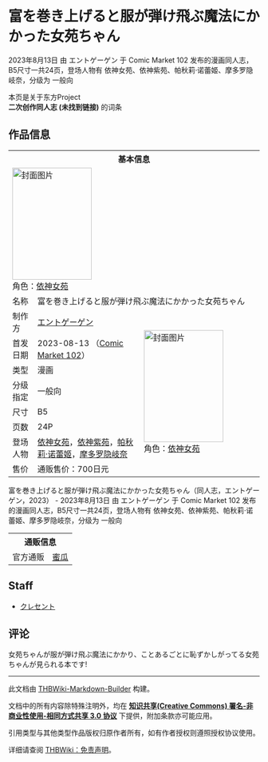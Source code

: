 # 富を巻き上げると服が弾け飛ぶ魔法にかかった女苑ちゃん

<!-- source html: G:\repos\THBWiki-Markdown-Builder\THBWikiMarkdown\Temp\main\6\60\ns0%3A%E5%AF%8C%E3%82%92%E5%B7%BB%E3%81%8D%E4%B8%8A%E3%81%92%E3%82%8B%E3%81%A8%E6%9C%8D%E3%81%8C%E5%BC%BE%E3%81%91%E9%A3%9B%E3%81%B6%E9%AD%94%E6%B3%95%E3%81%AB%E3%81%8B%E3%81%8B%E3%81%A3%E3%81%9F%E5%A5%B3%E8%8B%91%E3%81%A1%E3%82%83%E3%82%93.html -->

2023年8月13日 由 エントゲーゲン 于 Comic Market 102 发布的漫画同人志，B5尺寸一共24页，登场人物有 依神女苑、依神紫苑、帕秋莉·诺蕾姬、摩多罗隐岐奈，分级为 一般向

本页是关于东方Project  
 **二次创作同人志 (未找到链接)** 的词条

## 作品信息

<table><tbody><tr><th colspan="3">基本信息</th></tr><tr><td class="cover-artwork-mobile" colspan="2"><a href="/%E6%96%87%E4%BB%B6:%E5%AF%8C%E3%82%92%E5%B7%BB%E3%81%8D%E4%B8%8A%E3%81%92%E3%82%8B%E3%81%A8%E6%9C%8D%E3%81%8C%E5%BC%BE%E3%81%91%E9%A3%9B%E3%81%B6%E9%AD%94%E6%B3%95%E3%81%AB%E3%81%8B%E3%81%8B%E3%81%A3%E3%81%9F%E5%A5%B3%E8%8B%91%E3%81%A1%E3%82%83%E3%82%93%E5%B0%81%E9%9D%A2.jpg" class="image" title="封面图片"><img alt="封面图片" src="https://upload.thwiki.cc/thumb/6/6c/%E5%AF%8C%E3%82%92%E5%B7%BB%E3%81%8D%E4%B8%8A%E3%81%92%E3%82%8B%E3%81%A8%E6%9C%8D%E3%81%8C%E5%BC%BE%E3%81%91%E9%A3%9B%E3%81%B6%E9%AD%94%E6%B3%95%E3%81%AB%E3%81%8B%E3%81%8B%E3%81%A3%E3%81%9F%E5%A5%B3%E8%8B%91%E3%81%A1%E3%82%83%E3%82%93%E5%B0%81%E9%9D%A2.jpg/159px-%E5%AF%8C%E3%82%92%E5%B7%BB%E3%81%8D%E4%B8%8A%E3%81%92%E3%82%8B%E3%81%A8%E6%9C%8D%E3%81%8C%E5%BC%BE%E3%81%91%E9%A3%9B%E3%81%B6%E9%AD%94%E6%B3%95%E3%81%AB%E3%81%8B%E3%81%8B%E3%81%A3%E3%81%9F%E5%A5%B3%E8%8B%91%E3%81%A1%E3%82%83%E3%82%93%E5%B0%81%E9%9D%A2.jpg" decoding="async" loading="lazy" width="159" height="224" srcset="https://upload.thwiki.cc/thumb/6/6c/%E5%AF%8C%E3%82%92%E5%B7%BB%E3%81%8D%E4%B8%8A%E3%81%92%E3%82%8B%E3%81%A8%E6%9C%8D%E3%81%8C%E5%BC%BE%E3%81%91%E9%A3%9B%E3%81%B6%E9%AD%94%E6%B3%95%E3%81%AB%E3%81%8B%E3%81%8B%E3%81%A3%E3%81%9F%E5%A5%B3%E8%8B%91%E3%81%A1%E3%82%83%E3%82%93%E5%B0%81%E9%9D%A2.jpg/239px-%E5%AF%8C%E3%82%92%E5%B7%BB%E3%81%8D%E4%B8%8A%E3%81%92%E3%82%8B%E3%81%A8%E6%9C%8D%E3%81%8C%E5%BC%BE%E3%81%91%E9%A3%9B%E3%81%B6%E9%AD%94%E6%B3%95%E3%81%AB%E3%81%8B%E3%81%8B%E3%81%A3%E3%81%9F%E5%A5%B3%E8%8B%91%E3%81%A1%E3%82%83%E3%82%93%E5%B0%81%E9%9D%A2.jpg 1.5x, https://upload.thwiki.cc/thumb/6/6c/%E5%AF%8C%E3%82%92%E5%B7%BB%E3%81%8D%E4%B8%8A%E3%81%92%E3%82%8B%E3%81%A8%E6%9C%8D%E3%81%8C%E5%BC%BE%E3%81%91%E9%A3%9B%E3%81%B6%E9%AD%94%E6%B3%95%E3%81%AB%E3%81%8B%E3%81%8B%E3%81%A3%E3%81%9F%E5%A5%B3%E8%8B%91%E3%81%A1%E3%82%83%E3%82%93%E5%B0%81%E9%9D%A2.jpg/319px-%E5%AF%8C%E3%82%92%E5%B7%BB%E3%81%8D%E4%B8%8A%E3%81%92%E3%82%8B%E3%81%A8%E6%9C%8D%E3%81%8C%E5%BC%BE%E3%81%91%E9%A3%9B%E3%81%B6%E9%AD%94%E6%B3%95%E3%81%AB%E3%81%8B%E3%81%8B%E3%81%A3%E3%81%9F%E5%A5%B3%E8%8B%91%E3%81%A1%E3%82%83%E3%82%93%E5%B0%81%E9%9D%A2.jpg 2x" data-file-width="641" data-file-height="900"></a><div class="cover-char">角色：<a href="./依神女苑.md" title="依神女苑">依神女苑</a></div></td>
</tr><tr><td class="label">名称</td><td colspan="2"> 富を巻き上げると服が弾け飛ぶ魔法にかかった女苑ちゃん </td></tr><tr><td class="label">制作方</td><td><a href="./エントゲーゲン.md" title="エントゲーゲン">エントゲーゲン</a></td><td class="cover-artwork" rowspan="8" style="min-width:224px;"><a href="/%E6%96%87%E4%BB%B6:%E5%AF%8C%E3%82%92%E5%B7%BB%E3%81%8D%E4%B8%8A%E3%81%92%E3%82%8B%E3%81%A8%E6%9C%8D%E3%81%8C%E5%BC%BE%E3%81%91%E9%A3%9B%E3%81%B6%E9%AD%94%E6%B3%95%E3%81%AB%E3%81%8B%E3%81%8B%E3%81%A3%E3%81%9F%E5%A5%B3%E8%8B%91%E3%81%A1%E3%82%83%E3%82%93%E5%B0%81%E9%9D%A2.jpg" class="image" title="封面图片"><img alt="封面图片" src="https://upload.thwiki.cc/thumb/6/6c/%E5%AF%8C%E3%82%92%E5%B7%BB%E3%81%8D%E4%B8%8A%E3%81%92%E3%82%8B%E3%81%A8%E6%9C%8D%E3%81%8C%E5%BC%BE%E3%81%91%E9%A3%9B%E3%81%B6%E9%AD%94%E6%B3%95%E3%81%AB%E3%81%8B%E3%81%8B%E3%81%A3%E3%81%9F%E5%A5%B3%E8%8B%91%E3%81%A1%E3%82%83%E3%82%93%E5%B0%81%E9%9D%A2.jpg/159px-%E5%AF%8C%E3%82%92%E5%B7%BB%E3%81%8D%E4%B8%8A%E3%81%92%E3%82%8B%E3%81%A8%E6%9C%8D%E3%81%8C%E5%BC%BE%E3%81%91%E9%A3%9B%E3%81%B6%E9%AD%94%E6%B3%95%E3%81%AB%E3%81%8B%E3%81%8B%E3%81%A3%E3%81%9F%E5%A5%B3%E8%8B%91%E3%81%A1%E3%82%83%E3%82%93%E5%B0%81%E9%9D%A2.jpg" decoding="async" loading="lazy" width="159" height="224" srcset="https://upload.thwiki.cc/thumb/6/6c/%E5%AF%8C%E3%82%92%E5%B7%BB%E3%81%8D%E4%B8%8A%E3%81%92%E3%82%8B%E3%81%A8%E6%9C%8D%E3%81%8C%E5%BC%BE%E3%81%91%E9%A3%9B%E3%81%B6%E9%AD%94%E6%B3%95%E3%81%AB%E3%81%8B%E3%81%8B%E3%81%A3%E3%81%9F%E5%A5%B3%E8%8B%91%E3%81%A1%E3%82%83%E3%82%93%E5%B0%81%E9%9D%A2.jpg/239px-%E5%AF%8C%E3%82%92%E5%B7%BB%E3%81%8D%E4%B8%8A%E3%81%92%E3%82%8B%E3%81%A8%E6%9C%8D%E3%81%8C%E5%BC%BE%E3%81%91%E9%A3%9B%E3%81%B6%E9%AD%94%E6%B3%95%E3%81%AB%E3%81%8B%E3%81%8B%E3%81%A3%E3%81%9F%E5%A5%B3%E8%8B%91%E3%81%A1%E3%82%83%E3%82%93%E5%B0%81%E9%9D%A2.jpg 1.5x, https://upload.thwiki.cc/thumb/6/6c/%E5%AF%8C%E3%82%92%E5%B7%BB%E3%81%8D%E4%B8%8A%E3%81%92%E3%82%8B%E3%81%A8%E6%9C%8D%E3%81%8C%E5%BC%BE%E3%81%91%E9%A3%9B%E3%81%B6%E9%AD%94%E6%B3%95%E3%81%AB%E3%81%8B%E3%81%8B%E3%81%A3%E3%81%9F%E5%A5%B3%E8%8B%91%E3%81%A1%E3%82%83%E3%82%93%E5%B0%81%E9%9D%A2.jpg/319px-%E5%AF%8C%E3%82%92%E5%B7%BB%E3%81%8D%E4%B8%8A%E3%81%92%E3%82%8B%E3%81%A8%E6%9C%8D%E3%81%8C%E5%BC%BE%E3%81%91%E9%A3%9B%E3%81%B6%E9%AD%94%E6%B3%95%E3%81%AB%E3%81%8B%E3%81%8B%E3%81%A3%E3%81%9F%E5%A5%B3%E8%8B%91%E3%81%A1%E3%82%83%E3%82%93%E5%B0%81%E9%9D%A2.jpg 2x" data-file-width="641" data-file-height="900"></a><div class="cover-char">角色：<a href="./依神女苑.md" title="依神女苑">依神女苑</a></div></td>
</tr><tr><td class="label">首发日期</td><td>2023-08-13&#160;（<a href="/展会作品列表?e=Comic+Market%23102">Comic Market 102</a>）</td></tr><tr><td class="label">类型</td><td>漫画</td></tr><tr><td class="label">分级指定</td><td>一般向</td></tr><tr><td class="label">尺寸</td><td>B5</td></tr><tr><td class="label">页数</td><td>24P</td></tr><tr><td class="label">登场人物</td><td><a href="./依神女苑.md" title="依神女苑">依神女苑</a>，<a href="./依神紫苑.md" title="依神紫苑">依神紫苑</a>，<a href="./帕秋莉·诺蕾姬.md" title="帕秋莉·诺蕾姬">帕秋莉·诺蕾姬</a>，<a href="./摩多罗隐岐奈.md" title="摩多罗隐岐奈">摩多罗隐岐奈</a></td></tr><tr><td class="label">售价</td><td>通贩售价：700日元</td></tr></tbody></table>

富を巻き上げると服が弾け飛ぶ魔法にかかった女苑ちゃん（同人志，エントゲーゲン，2023） - 2023年8月13日 由 エントゲーゲン 于 Comic Market 102 发布的漫画同人志，B5尺寸一共24页，登场人物有 依神女苑、依神紫苑、帕秋莉·诺蕾姬、摩多罗隐岐奈，分级为 一般向

<table><tbody><tr><th colspan="3">通贩信息</th></tr><tr><td class="label">官方通贩</td><td colspan="2"><a rel="nofollow" class="external text" href="https://www.melonbooks.co.jp/detail/detail.php?product_id=2025549">蜜瓜</a></td></tr></tbody></table>



## Staff
- [クレセント](./クレセント（视频）.md)


## 评论
  
女苑ちゃんが服が弾け飛ぶ魔法にかかり、ことあるごとに恥ずかしがってる女苑ちゃんが見られる本です!
  
  
  

  





---

此文档由 [THBWiki-Markdown-Builder](https://github.com/Delsin-Yu/THBWiki-Markdown-Builder) 构建。

文档中的所有内容除特殊注明外，均在 [**知识共享(Creative Commons) 署名-非商业性使用-相同方式共享 3.0 协议**](https://creativecommons.org/licenses/by-sa/3.0/deed.zh-hans) 下提供，附加条款亦可能应用。

引用类型与其他类型作品版权归原作者所有，如有作者授权则遵照授权协议使用。

详细请查阅 [THBWiki：免责声明](https://thbwiki.cc/THBWiki:%E5%85%8D%E8%B4%A3%E5%A3%B0%E6%98%8E)。

